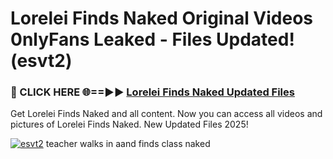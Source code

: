 # Lorelei Finds Naked Original Videos 0nlyFans Leaked - Files Updated! (esvt2)

<h3>🔴 CLICK HERE 🌐==►► <a href="https://tinyurl.com/yckcrads" rel="nofollow">Lorelei Finds Naked Updated Files</a></h3>

Get Lorelei Finds Naked and all content. Now you can access all videos and pictures of Lorelei Finds Naked. New Updated Files 2025!

[![esvt2](https://i.imgur.com/hpKpOFt.gif)](https://tinyurl.com/yckcrads)
teacher walks in aand finds class naked